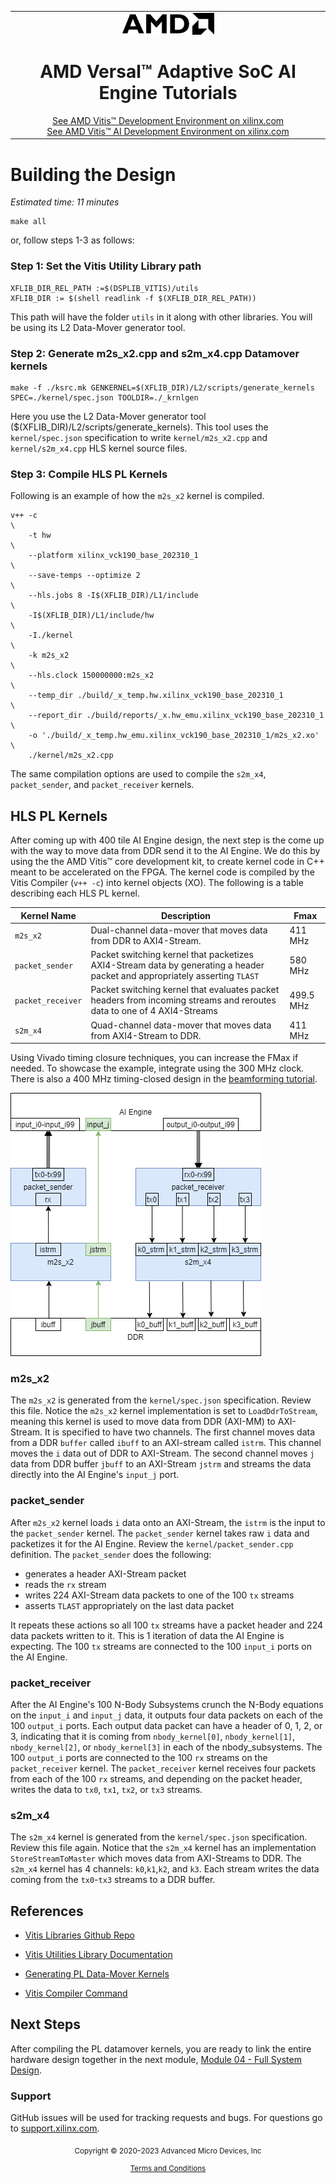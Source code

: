 ﻿<table class="sphinxhide" width="100%">
 <tr width="100%">
    <td align="center"><img src="https://raw.githubusercontent.com/Xilinx/Image-Collateral/main/xilinx-logo.png" width="30%"/><h1>AMD Versal™ Adaptive SoC AI Engine Tutorials</h1>
    <a href="https://www.xilinx.com/products/design-tools/vitis.html">See AMD Vitis™ Development Environment on xilinx.com</br></a>
    <a href="https://www.xilinx.com/products/design-tools/vitis/vitis-ai.html">See AMD Vitis™ AI Development Environment on xilinx.com</a>
    </td>
 </tr>
</table>

# Building the Design

*Estimated time: 11 minutes*

```
make all
```
or, follow steps 1-3 as follows:

### Step 1: Set the Vitis Utility Library path
```
XFLIB_DIR_REL_PATH :=$(DSPLIB_VITIS)/utils
XFLIB_DIR := $(shell readlink -f $(XFLIB_DIR_REL_PATH))

```
This path will have the folder `utils` in it along with other libraries. You will be using its L2 Data-Mover generator tool.

### Step 2: Generate m2s_x2.cpp and s2m_x4.cpp Datamover kernels

```
make -f ./ksrc.mk GENKERNEL=$(XFLIB_DIR)/L2/scripts/generate_kernels SPEC=./kernel/spec.json TOOLDIR=./_krnlgen
```
Here you use the L2 Data-Mover generator tool ($(XFLIB_DIR)/L2/scripts/generate_kernels). This tool uses the `kernel/spec.json` specification to write `kernel/m2s_x2.cpp` and `kernel/s2m_x4.cpp` HLS kernel source files.


### Step 3: Compile HLS PL Kernels
Following is an example of how the `m2s_x2` kernel is compiled.
```
v++ -c                                                                 \
    -t hw                                                              \
    --platform xilinx_vck190_base_202310_1                             \
    --save-temps --optimize 2                                          \
    --hls.jobs 8 -I$(XFLIB_DIR)/L1/include                            \
    -I$(XFLIB_DIR)/L1/include/hw                                      \
    -I./kernel                                                         \
    -k m2s_x2                                                          \
    --hls.clock 150000000:m2s_x2                                       \
    --temp_dir ./build/_x_temp.hw.xilinx_vck190_base_202310_1          \
    --report_dir ./build/reports/_x.hw_emu.xilinx_vck190_base_202310_1 \
    -o './build/_x_temp.hw_emu.xilinx_vck190_base_202310_1/m2s_x2.xo'  \
    ./kernel/m2s_x2.cpp                                                 
```
The same compilation options are used to compile the `s2m_x4`, `packet_sender`, and `packet_receiver` kernels.

## HLS PL Kernels

After coming up with 400 tile AI Engine design, the next step is the come up with the way to move data from DDR send it to the AI Engine. We do this by using the the AMD Vitis™ core development kit, to create kernel code in C++ meant to be accelerated on the FPGA. The kernel code is compiled by the Vitis Compiler (`v++ -c`) into kernel objects (XO). The following is a table describing each HLS PL kernel.

|Kernel Name| Description| Fmax|
|---|---| ---|
|`m2s_x2`|Dual-channel data-mover that moves data from DDR to AXI4-Stream.|411 MHz|
|`packet_sender`|Packet switching kernel that packetizes AXI4-Stream data by generating a header packet and appropriately asserting `TLAST`|580 MHz|
|`packet_receiver`|Packet switching kernel that evaluates packet headers from incoming streams and reroutes data to one of 4 AXI4-Streams|499.5 MHz|
|`s2m_x4`|Quad-channel data-mover that moves data from AXI4-Stream to DDR.|411 MHz|

Using Vivado timing closure techniques, you can increase the FMax if needed. To showcase the example, integrate using the 300 MHz clock. There is also a 400 MHz timing-closed design in the [beamforming tutorial](https://github.com/Xilinx/Vitis-Tutorials/tree/master/AI_Engine_Development/Design_Tutorials/03-beamforming).

![alt text](images/pl_kernels_highlighted.PNG)

### m2s_x2

The `m2s_x2` is generated from the `kernel/spec.json` specification. Review this file. Notice the `m2s_x2` kernel implementation is set to `LoadDdrToStream`, meaning this kernel is used to move data from DDR (AXI-MM) to AXI-Stream. It is specified to have two channels. The first channel moves data from a DDR `buffer` called `ibuff` to an AXI-stream called `istrm`. This channel moves the `i` data out of DDR to AXI-Stream. The second channel moves `j` data from DDR buffer `jbuff` to an AXI-Stream `jstrm` and streams the data directly into the AI Engine's `input_j` port.  

### packet_sender

After `m2s_x2` kernel loads `i` data onto an AXI-Stream, the `istrm` is the input to the `packet_sender` kernel. The `packet_sender` kernel takes raw `i` data and packetizes it for the AI Engine. Review the `kernel/packet_sender.cpp` definition. The `packet_sender` does the following:

* generates a header AXI-Stream packet
* reads the `rx` stream
* writes 224 AXI-Stream data packets to one of the 100 `tx` streams
* asserts `TLAST` appropriately on the last data packet

It repeats these actions so all 100 `tx` streams have a packet header and 224 data packets written to it. This is 1 iteration of data the AI Engine is expecting. The 100 `tx` streams are connected to the 100 `input_i` ports on the AI Engine.

### packet_receiver

After the AI Engine's 100 N-Body Subsystems crunch the N-Body equations on the `input_i` and `input_j` data, it outputs four data packets on each of the 100 `output_i` ports. Each output data packet can have a header of 0, 1, 2, or 3, indicating that it is coming from `nbody_kernel[0]`,  `nbody_kernel[1]`, `nbody_kernel[2]`, or `nbody_kernel[3]` in each of the nbody_subsystems. The 100 `output_i` ports are connected to the 100 `rx` streams on the `packet_receiver` kernel. The `packet_receiver` kernel receives four packets from each of the 100 `rx` streams, and depending on the packet header, writes the data to `tx0`, `tx1`, `tx2`, or `tx3` streams.

### s2m_x4

The `s2m_x4` kernel is generated from the `kernel/spec.json` specification. Review this file again. Notice that the `s2m_x4` kernel has an implementation `StoreStreamToMaster` which moves data from AXI-Streams to DDR. The `s2m_x4` kernel has 4 channels: `k0`,`k1`,`k2`, and `k3`. Each stream writes the data coming from the `tx0`-`tx3` streams to a DDR buffer.  

## References

* [Vitis Libraries Github Repo](https://github.com/Xilinx/Vitis_Libraries)

* [Vitis Utilities Library Documentation](https://docs.xilinx.com/r/en-US/Vitis_Libraries/utils/index.html)

* [Generating PL Data-Mover Kernels](https://docs.xilinx.com/r/en-US/Vitis_Libraries/utils/datamover/kernel_gen_guide.html)

* [Vitis Compiler Command](https://docs.xilinx.com/r/en-US/ug1393-vitis-application-acceleration/v-Command)

## Next Steps

After compiling the PL datamover kernels, you are ready to link the entire hardware design together in the next module, [Module 04 - Full System Design](../Module_04_full_system_design).

### Support

GitHub issues will be used for tracking requests and bugs. For questions go to [support.xilinx.com](http://support.xilinx.com/).



<p class="sphinxhide" align="center"><sub>Copyright © 2020–2023 Advanced Micro Devices, Inc</sub></p>

<p class="sphinxhide" align="center"><sup><a href="https://www.amd.com/en/corporate/copyright">Terms and Conditions</a></sup></p>
